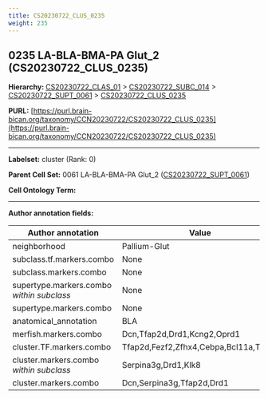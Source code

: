 ```yaml
---
title: CS20230722_CLUS_0235
weight: 235
---
```

## 0235 LA-BLA-BMA-PA Glut_2 (CS20230722_CLUS_0235)
<b>Hierarchy: </b>
[CS20230722_CLAS_01](../CS20230722_CLAS_01) >
[CS20230722_SUBC_014](../CS20230722_SUBC_014) >
[CS20230722_SUPT_0061](../CS20230722_SUPT_0061) >
[CS20230722_CLUS_0235](../CS20230722_CLUS_0235)

**PURL:** [https://purl.brain-bican.org/taxonomy/CCN20230722/CS20230722_CLUS_0235](https://purl.brain-bican.org/taxonomy/CCN20230722/CS20230722_CLUS_0235)

---


**Labelset:** cluster (Rank: 0)

**Parent Cell Set:** 0061 LA-BLA-BMA-PA Glut_2 ([CS20230722_SUPT_0061](../CS20230722_SUPT_0061))



**Cell Ontology Term:** 

[MARKER GENES.]: #


---

[TRANSFERRED ANNOTATIONS.]: #


[AUTHOR ANNOTATION FIELDS.]: #


**Author annotation fields:**

| Author annotation | Value |
|-------------------|-------|
|neighborhood|Pallium-Glut|
|subclass.tf.markers.combo|None|
|subclass.markers.combo|None|
|supertype.markers.combo _within subclass_|None|
|supertype.markers.combo|None|
|anatomical_annotation|BLA|
|merfish.markers.combo|Dcn,Tfap2d,Drd1,Kcng2,Oprd1|
|cluster.TF.markers.combo|Tfap2d,Fezf2,Zfhx4,Cebpa,Bcl11a,Tshz2|
|cluster.markers.combo _within subclass_|Serpina3g,Drd1,Klk8|
|cluster.markers.combo|Dcn,Serpina3g,Tfap2d,Drd1|
